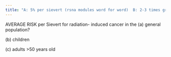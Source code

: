 ```yaml
---
title: "A: 5% per sievert (rsna modules word for word)  B: 2-3 times greater risk than adults(as high as 15% per sievert)  C: Yearly risk in adults &gt;50 years old is 1/5th to 1/10th of that for younger patients"
---
```

AVERAGE RISK per Sievert for radiation- induced cancer in the (a) general population?

(b) children

(c) adults &gt;50 years old

